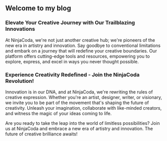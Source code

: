 
Welcome to my blog
---

### Elevate Your Creative Journey with Our Trailblazing Innovations

At NinjaCoda, we're not just another creative hub; we're pioneers of the new era in artistry and innovation. Say goodbye to conventional limitations and embark on a journey that will redefine your creative boundaries. Our platform offers cutting-edge tools and resources, empowering you to explore, express, and excel in ways you never thought possible.

### Experience Creativity Redefined - Join the NinjaCoda Revolution!

Innovation is in our DNA, and at NinjaCoda, we're rewriting the rules of creative expression. Whether you're an artist, designer, writer, or visionary, we invite you to be part of the movement that's shaping the future of creativity. Unleash your imagination, collaborate with like-minded creators, and witness the magic of your ideas coming to life.

Are you ready to take the leap into the world of limitless possibilities? Join us at NinjaCoda and embrace a new era of artistry and innovation. The future of creative brilliance awaits!
